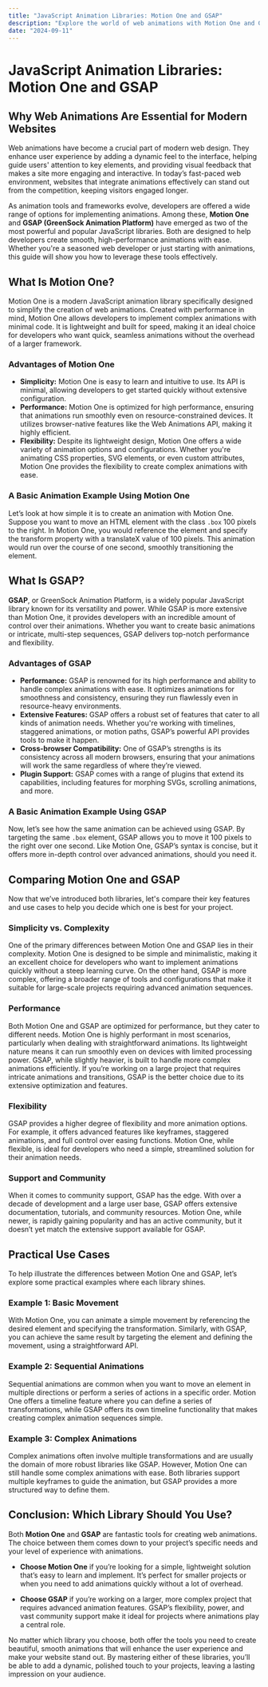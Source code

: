 ```yaml
---
title: "JavaScript Animation Libraries: Motion One and GSAP"
description: "Explore the world of web animations with Motion One and GSAP. Learn how to create stunning animations and bring your website to life."
date: "2024-09-11"
---
```


# JavaScript Animation Libraries: Motion One and GSAP

## Why Web Animations Are Essential for Modern Websites

Web animations have become a crucial part of modern web design. They enhance user experience by adding a dynamic feel to the interface, helping guide users' attention to key elements, and providing visual feedback that makes a site more engaging and interactive. In today’s fast-paced web environment, websites that integrate animations effectively can stand out from the competition, keeping visitors engaged longer.

As animation tools and frameworks evolve, developers are offered a wide range of options for implementing animations. Among these, **Motion One** and **GSAP (GreenSock Animation Platform)** have emerged as two of the most powerful and popular JavaScript libraries. Both are designed to help developers create smooth, high-performance animations with ease. Whether you're a seasoned web developer or just starting with animations, this guide will show you how to leverage these tools effectively.

## What Is Motion One?

Motion One is a modern JavaScript animation library specifically designed to simplify the creation of web animations. Created with performance in mind, Motion One allows developers to implement complex animations with minimal code. It is lightweight and built for speed, making it an ideal choice for developers who want quick, seamless animations without the overhead of a larger framework.

### Advantages of Motion One

- **Simplicity:** Motion One is easy to learn and intuitive to use. Its API is minimal, allowing developers to get started quickly without extensive configuration.
- **Performance:** Motion One is optimized for high performance, ensuring that animations run smoothly even on resource-constrained devices. It utilizes browser-native features like the Web Animations API, making it highly efficient.
- **Flexibility:** Despite its lightweight design, Motion One offers a wide variety of animation options and configurations. Whether you're animating CSS properties, SVG elements, or even custom attributes, Motion One provides the flexibility to create complex animations with ease.

### A Basic Animation Example Using Motion One

Let’s look at how simple it is to create an animation with Motion One. Suppose you want to move an HTML element with the class `.box` 100 pixels to the right. In Motion One, you would reference the element and specify the transform property with a translateX value of 100 pixels. This animation would run over the course of one second, smoothly transitioning the element.

## What Is GSAP?

**GSAP**, or GreenSock Animation Platform, is a widely popular JavaScript library known for its versatility and power. While GSAP is more extensive than Motion One, it provides developers with an incredible amount of control over their animations. Whether you want to create basic animations or intricate, multi-step sequences, GSAP delivers top-notch performance and flexibility.

### Advantages of GSAP

- **Performance:** GSAP is renowned for its high performance and ability to handle complex animations with ease. It optimizes animations for smoothness and consistency, ensuring they run flawlessly even in resource-heavy environments.
- **Extensive Features:** GSAP offers a robust set of features that cater to all kinds of animation needs. Whether you're working with timelines, staggered animations, or motion paths, GSAP’s powerful API provides tools to make it happen.
- **Cross-browser Compatibility:** One of GSAP’s strengths is its consistency across all modern browsers, ensuring that your animations will work the same regardless of where they’re viewed.
- **Plugin Support:** GSAP comes with a range of plugins that extend its capabilities, including features for morphing SVGs, scrolling animations, and more.

### A Basic Animation Example Using GSAP

Now, let’s see how the same animation can be achieved using GSAP. By targeting the same `.box` element, GSAP allows you to move it 100 pixels to the right over one second. Like Motion One, GSAP’s syntax is concise, but it offers more in-depth control over advanced animations, should you need it.

## Comparing Motion One and GSAP

Now that we’ve introduced both libraries, let's compare their key features and use cases to help you decide which one is best for your project.

### Simplicity vs. Complexity

One of the primary differences between Motion One and GSAP lies in their complexity. Motion One is designed to be simple and minimalistic, making it an excellent choice for developers who want to implement animations quickly without a steep learning curve. On the other hand, GSAP is more complex, offering a broader range of tools and configurations that make it suitable for large-scale projects requiring advanced animation sequences.

### Performance

Both Motion One and GSAP are optimized for performance, but they cater to different needs. Motion One is highly performant in most scenarios, particularly when dealing with straightforward animations. Its lightweight nature means it can run smoothly even on devices with limited processing power. GSAP, while slightly heavier, is built to handle more complex animations efficiently. If you’re working on a large project that requires intricate animations and transitions, GSAP is the better choice due to its extensive optimization and features.

### Flexibility

GSAP provides a higher degree of flexibility and more animation options. For example, it offers advanced features like keyframes, staggered animations, and full control over easing functions. Motion One, while flexible, is ideal for developers who need a simple, streamlined solution for their animation needs.

### Support and Community

When it comes to community support, GSAP has the edge. With over a decade of development and a large user base, GSAP offers extensive documentation, tutorials, and community resources. Motion One, while newer, is rapidly gaining popularity and has an active community, but it doesn’t yet match the extensive support available for GSAP.

## Practical Use Cases

To help illustrate the differences between Motion One and GSAP, let’s explore some practical examples where each library shines.

### Example 1: Basic Movement

With Motion One, you can animate a simple movement by referencing the desired element and specifying the transformation. Similarly, with GSAP, you can achieve the same result by targeting the element and defining the movement, using a straightforward API.

### Example 2: Sequential Animations

Sequential animations are common when you want to move an element in multiple directions or perform a series of actions in a specific order. Motion One offers a timeline feature where you can define a series of transformations, while GSAP offers its own timeline functionality that makes creating complex animation sequences simple.

### Example 3: Complex Animations

Complex animations often involve multiple transformations and are usually the domain of more robust libraries like GSAP. However, Motion One can still handle some complex animations with ease. Both libraries support multiple keyframes to guide the animation, but GSAP provides a more structured way to define them.

## Conclusion: Which Library Should You Use?

Both **Motion One** and **GSAP** are fantastic tools for creating web animations. The choice between them comes down to your project’s specific needs and your level of experience with animations.

- **Choose Motion One** if you’re looking for a simple, lightweight solution that’s easy to learn and implement. It’s perfect for smaller projects or when you need to add animations quickly without a lot of overhead.
  
- **Choose GSAP** if you’re working on a larger, more complex project that requires advanced animation features. GSAP’s flexibility, power, and vast community support make it ideal for projects where animations play a central role.

No matter which library you choose, both offer the tools you need to create beautiful, smooth animations that will enhance the user experience and make your website stand out. By mastering either of these libraries, you’ll be able to add a dynamic, polished touch to your projects, leaving a lasting impression on your audience.
